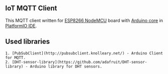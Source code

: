 ##	IoT MQTT Client

This MQTT client written for [ESP8266 NodeMCU](http://nodemcu.com/index_en.html) board with [Arduino core](https://github.com/esp8266/Arduino) in [PlatformIO IDE](http://platformio.org/).

## Used libraries
```
1. [PubSubClient](http://pubsubclient.knolleary.net/) - Arduino Client for MQTT.
2. [DHT-sensor-library](https://github.com/adafruit/DHT-sensor-library) - Arduino library for DHT sensors.
```
